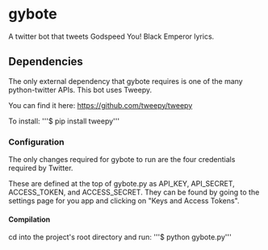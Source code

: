 # gybote
A twitter bot that tweets Godspeed You! Black Emperor lyrics.

## Dependencies
The only external dependency that gybote requires is one of the many python-twitter APIs. This bot uses Tweepy.

You can find it here: https://github.com/tweepy/tweepy

To install:
'''$ pip install tweepy'''
    
### Configuration
The only changes required for gybote to run are the four credentials required by Twitter. 

These are defined at the top of gybote.py as API_KEY, API_SECRET, ACCESS_TOKEN, and ACCESS_SECRET. They can be found by going to the settings page for you app and clicking on "Keys and Access Tokens".

#### Compilation
cd into the project's root directory and run:
'''$ python gybote.py'''

